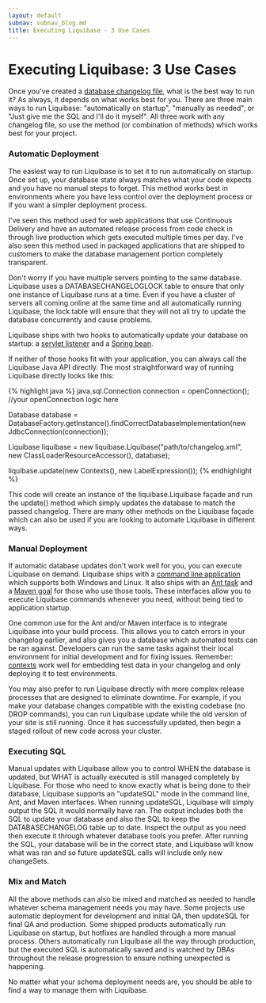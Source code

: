 ```yaml
---
layout: default
subnav: subnav_blog.md
title: Executing Liquibase - 3 Use Cases
---
```

# Executing Liquibase: 3 Use Cases

Once you've created a [database changelog file](/documentation/databasechangelog.html), what is the best way to run it? As always, it depends on what works best for you. There are three main ways to run Liquibase: "automatically on startup", "manually as needed", or "Just give me the SQL and I'll do it myself". All three work with any changelog file, so use the method (or combination of methods) which works best for your project.

### Automatic Deployment

The easiest way to run Liquibase is to set it to run automatically on startup. Once set up, your database state always matches what your code expects and you have no manual steps to forget. This method works best in environments where you have less control over the deployment process or if you want a simpler deployment process.

I've seen this method used for web applications that use Continuous Delivery and have an automated release process from code check in through live production which gets executed multiple times per day. I've also seen this method used in packaged applications that are shipped to customers to make the database management portion completely transparent.

Don't worry if you have multiple servers pointing to the same database. Liquibase uses a DATABASECHANGELOGLOCK table to ensure that only one instance of Liquibase runs at a time. Even if you have a cluster of servers all coming online at the same time and all automatically running Liquibase, the lock table will ensure that they will not all try to update the database concurrently and cause problems.

Liquibase ships with two hooks to automatically update your database on startup: a [servlet listener](/documentation/servlet_listener.html) and a [Spring bean](/documentation/spring.html).

If neither of those hooks fit with your application, you can always call the Liquibase Java API directly. The most straightforward way of running Liquibase directly looks like this:

{% highlight java %}
java.sql.Connection connection = openConnection(); //your openConnection logic here

Database database = DatabaseFactory.getInstance().findCorrectDatabaseImplementation(new JdbcConnection(connection));

Liquibase liquibase = new liquibase.Liquibase("path/to/changelog.xml", new ClassLoaderResourceAccessor(), database);

liquibase.update(new Contexts(), new LabelExpression());
{% endhighlight %}

This code will create an instance of the liquibase.Liquibase façade and run the update() method which simply updates the database to match the passed changelog. There are many other methods on the Liquibase façade which can also be used if you are looking to automate Liquibase in different ways.

### Manual Deployment

If automatic database updates don't work well for you, you can execute Liquibase on demand. Liquibase ships with a [command line application](/documentation/command_line.html) which supports both Windows and Linux. It also ships with an [Ant task](/documentation/ant/index.html) and a [Maven goal](/documentation/maven/index.html) for those who use those tools. These interfaces allow you to execute Liquibase commands whenever you need, without being tied to application startup.

One common use for the Ant and/or Maven interface is to integrate Liquibase into your build process. This allows you to catch errors in your changelog earlier, and also gives you a database which automated tests can be ran against. Developers can run the same tasks against their local environment for initial development and for fixing issues. Remember: [contexts](/documentation/contexts.html) work well for embedding test data in your changelog and only deploying it to test environments.

You may also prefer to run Liquibase directly with more complex release processes that are designed to eliminate downtime. For example, if you make your database changes compatible with the existing codebase (no DROP commands), you can run Liquibase update while the old version of your site is still running. Once it has successfully updated, then begin a staged rollout of new code across your cluster.

### Executing SQL

Manual updates with Liquibase allow you to control WHEN the database is updated, but WHAT is actually executed is still managed completely by Liquibase. For those who need to know exactly what is being done to their database, Liquibase supports an "updateSQL" mode in the command line, Ant, and Maven interfaces. When running updateSQL, Liquibase will simply output the SQL it would normally have ran. The output includes both the SQL to update your database and also the SQL to keep the DATABASECHANGELOG table up to date. Inspect the output as you need then execute it through whatever database tools you prefer. After running the SQL, your database will be in the correct state, and Liquibase will know what was ran and so future updateSQL calls will include only new changeSets.

### Mix and Match

All the above methods can also be mixed and matched as needed to handle whatever schema management needs you may have. Some projects use automatic deployment for development and initial QA, then updateSQL for final QA and production. Some shipped products automatically run Liquibase on startup, but hotfixes are handled through a more manual process. Others automatically run Liquibase all the way through production, but the executed SQL is automatically saved and is watched by DBAs throughout the release progression to ensure nothing unexpected is happening.

No matter what your schema deployment needs are, you should be able to find a way to manage them with Liquibase.